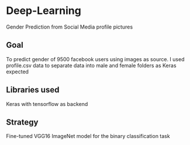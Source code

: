 # Deep-Learning
Gender Prediction from Social Media profile pictures

## Goal
To predict gender of 9500 facebook users using images as source. I used profile.csv data to separate data into male and female folders as Keras expected

## Libraries used
Keras with tensorflow as backend

## Strategy
Fine-tuned VGG16 ImageNet model for the binary classification task
